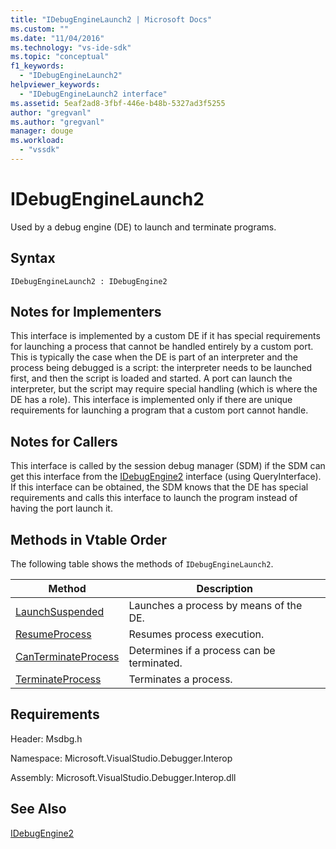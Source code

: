 ```yaml
---
title: "IDebugEngineLaunch2 | Microsoft Docs"
ms.custom: ""
ms.date: "11/04/2016"
ms.technology: "vs-ide-sdk"
ms.topic: "conceptual"
f1_keywords: 
  - "IDebugEngineLaunch2"
helpviewer_keywords: 
  - "IDebugEngineLaunch2 interface"
ms.assetid: 5eaf2ad8-3fbf-446e-b48b-5327ad3f5255
author: "gregvanl"
ms.author: "gregvanl"
manager: douge
ms.workload: 
  - "vssdk"
---
```

# IDebugEngineLaunch2
Used by a debug engine (DE) to launch and terminate programs.  
  
## Syntax  
  
```  
IDebugEngineLaunch2 : IDebugEngine2  
```  
  
## Notes for Implementers  
 This interface is implemented by a custom DE if it has special requirements for launching a process that cannot be handled entirely by a custom port. This is typically the case when the DE is part of an interpreter and the process being debugged is a script: the interpreter needs to be launched first, and then the script is loaded and started. A port can launch the interpreter, but the script may require special handling (which is where the DE has a role). This interface is implemented only if there are unique requirements for launching a program that a custom port cannot handle.  
  
## Notes for Callers  
 This interface is called by the session debug manager (SDM) if the SDM can get this interface from the [IDebugEngine2](../../../extensibility/debugger/reference/idebugengine2.md) interface (using QueryInterface). If this interface can be obtained, the SDM knows that the DE has special requirements and calls this interface to launch the program instead of having the port launch it.  
  
## Methods in Vtable Order  
 The following table shows the methods of `IDebugEngineLaunch2`.  
  
|Method|Description|  
|------------|-----------------|  
|[LaunchSuspended](../../../extensibility/debugger/reference/idebugenginelaunch2-launchsuspended.md)|Launches a process by means of the DE.|  
|[ResumeProcess](../../../extensibility/debugger/reference/idebugenginelaunch2-resumeprocess.md)|Resumes process execution.|  
|[CanTerminateProcess](../../../extensibility/debugger/reference/idebugenginelaunch2-canterminateprocess.md)|Determines if a process can be terminated.|  
|[TerminateProcess](../../../extensibility/debugger/reference/idebugenginelaunch2-terminateprocess.md)|Terminates a process.|  
  
## Requirements  
 Header: Msdbg.h  
  
 Namespace: Microsoft.VisualStudio.Debugger.Interop  
  
 Assembly: Microsoft.VisualStudio.Debugger.Interop.dll  
  
## See Also  
 [IDebugEngine2](../../../extensibility/debugger/reference/idebugengine2.md)
